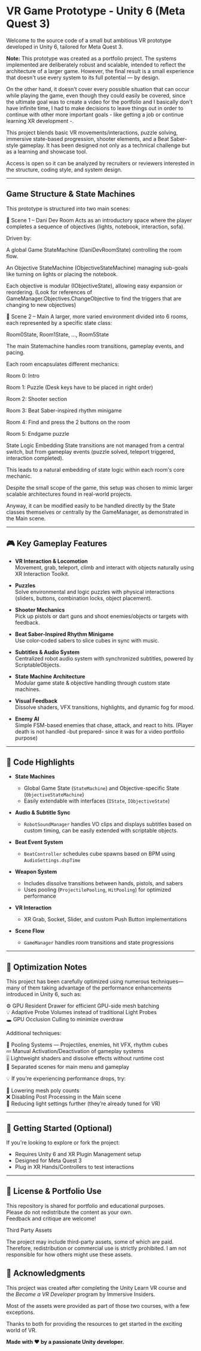 # VR Game Prototype - Unity 6 (Meta Quest 3)

Welcome to the source code of a small but ambitious VR prototype developed in Unity 6, tailored for Meta Quest 3. 

**Note:** This prototype was created as a portfolio project. The systems implemented are deliberately robust and scalable, intended to reflect the architecture of a larger game. However, the final result is a small experience that doesn't use every system to its full potential — by design.

On the other hand, it doesn't cover every possible situation that can occur while playing the game, even though they could easily be covered, since the ultimate goal was to create a video for the portfolio and I basically don't have infinite time, I had to make decisions to leave things out in order to continue with other more important goals - like getting a job or continue learning XR development -.


This project blends basic VR movements/interactions, puzzle solving, immersive state-based progression, shooter elements, and  a Beat Saber-style gameplay. 
It has been designed not only as a technical challenge but as a learning and showcase tool.

Access is open so it can be analyzed by recruiters or reviewers interested in the structure, coding style, and system design.

---

## Game Structure & State Machines

This prototype is structured into two main scenes:

🧩 Scene 1 – Dani Dev Room
Acts as an introductory space where the player completes a sequence of objectives (lights, notebook, interaction, sofa).

Driven by:

A global Game StateMachine (DaniDevRoomState) controlling the room flow.

An Objective StateMachine (ObjectiveStateMachine) managing sub-goals like turning on lights or placing the notebook.

Each objective is modular (IObjectiveState), allowing easy expansion or reordering. (Look for references of GameManager.Objectives.ChangeObjective to find the triggers that are changing to new objectives)

🧩 Scene 2 – Main
A larger, more varied environment divided into 6 rooms, each represented by a specific state class:

Room0State, Room1State, ..., Room5State

The main Statemachine handles room transitions, gameplay events, and pacing.

Each room encapsulates different mechanics:

Room 0: Intro

Room 1: Puzzle (Desk keys have to be placed in right order)

Room 2: Shooter section

Room 3: Beat Saber-inspired rhythm minigame

Room 4: Find and press the 2 buttons on the room

Room 5: Endgame puzzle



State Logic Embedding
State transitions are not managed from a central switch, but from gameplay events (puzzle solved, teleport triggered, interaction completed).

This leads to a natural embedding of state logic within each room's core mechanic.

Despite the small scope of the game, this setup was chosen to mimic larger scalable architectures found in real-world projects. 

Anyway, it can be modified easily to be handled directly by the State classes themselves or centrally by the GameManager, as demonstrated in the Main scene.

---



## 🎮 Key Gameplay Features

- **VR Interaction & Locomotion**  
  Movement, grab, teleport, climb and interact with objects naturally using XR Interaction Toolkit.

- **Puzzles**  
  Solve environmental and logic puzzles with physical interactions (sliders, buttons, combination locks, object placement).

- **Shooter Mechanics**  
  Pick up pistols or dart guns and shoot enemies/objects or targets with feedback.

- **Beat Saber-Inspired Rhythm Minigame**  
  Use color-coded sabers to slice cubes in sync with music.

- **Subtitles & Audio System**  
  Centralized robot audio system with synchronized subtitles, powered by ScriptableObjects.

- **State Machine Architecture**  
  Modular game state & objective handling through custom state machines.

- **Visual Feedback**  
  Dissolve shaders, VFX transitions, highlights, and dynamic fog for mood.

- **Enemy AI**  
  Simple FSM-based enemies that chase, attack, and react to hits. (Player death is not handled -but prepared- since it was for a video portfolio purpose)

---

## 🧠 Code Highlights

- **State Machines**
  - Global Game State (`StateMachine`) and Objective-specific State (`ObjectiveStateMachine`)
  - Easily extendable with interfaces (`IState`, `IObjectiveState`)

- **Audio & Subtitle Sync**
  - `RobotSoundManager` handles VO clips and displays subtitles based on custom timing, can be easily extended with scriptable objects.

- **Beat Event System**
  - `BeatController` schedules cube spawns based on BPM using `AudioSettings.dspTime`

- **Weapon System**
  - Includes dissolve transitions between hands, pistols, and sabers
  - Uses pooling (`ProjectilePooling`, `HitPooling`) for optimized performance

- **VR Interaction**
  - XR Grab, Socket, Slider, and custom Push Button implementations

- **Scene Flow**
  - `GameManager` handles room transitions and state progressions

---

## 🧠 Optimization Notes

This project has been carefully optimized using numerous techniques—many of them taking advantage of the performance enhancements introduced in Unity 6, such as:

⚙️ GPU Resident Drawer for efficient GPU-side mesh batching  
💡 Adaptive Probe Volumes instead of traditional Light Probes  
🕳️ GPU Occlusion Culling to minimize overdraw  

Additional techniques:

🎯 Pooling Systems — Projectiles, enemies, hit VFX, rhythm cubes  
💤 Manual Activation/Deactivation of gameplay systems  
🎚️ Lightweight shaders and dissolve effects without runtime cost  
🧩 Separated scenes for main menu and gameplay  

💡 If you're experiencing performance drops, try:

🔻 Lowering mesh poly counts  
❌ Disabling Post Processing in the Main scene  
🌙 Reducing light settings further (they’re already tuned for VR)

---

## 🚀 Getting Started (Optional)

If you're looking to explore or fork the project:

- Requires Unity 6 and XR Plugin Management setup
- Designed for Meta Quest 3
- Plug in XR Hands/Controllers to test interactions

---

## 🤝 License & Portfolio Use

This repository is shared for portfolio and educational purposes.  
Please do not redistribute the content as your own.  
Feedback and critique are welcome!

Third Party Assets

The project may include third-party assets, some of which are paid. Therefore, redistribution or commercial use is strictly prohibited.
I am not responsible for how others might use these assets.

## 🙏 Acknowledgments

This project was created after completing the Unity Learn VR course and the *Become a VR Developer* program by Immersive Insiders.

Most of the assets were provided as part of those two courses, with a few exceptions.

Thanks to both for providing the resources to get started in the exciting world of VR.


**Made with ❤️ by a passionate Unity developer.**

